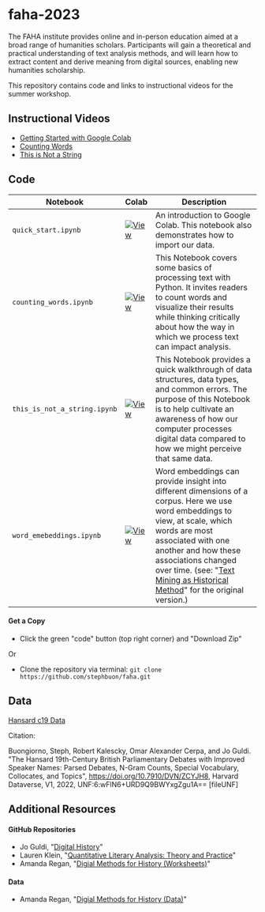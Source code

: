 # faha-2023

The FAHA institute provides online and in-person education aimed at a broad range of humanities scholars. Participants will gain a theoretical and practical understanding of text analysis methods, and will learn how to extract content and derive meaning from digital sources, enabling new humanities scholarship.

This repository contains code and links to instructional videos for the summer workshop. 

## Instructional Videos

- [Getting Started with Google Colab]()
- [Counting Words]()
- [This is Not a String]()

## Code

| Notebook | Colab | Description |
| --- | --- | --- |
| `quick_start.ipynb` | [![View](View)](https://colab.research.google.com/drive/1OMwgqxijbjYVGCprz6W0SyCF-VKD9j9L?usp=sharing) | An introduction to Google Colab. This notebook also demonstrates how to import our data. |
| `counting_words.ipynb` | [![View](View)](https://colab.research.google.com/drive/1Gol8PyHlE_D2HCTHygvQAPrIUFUMlB0s?usp=sharing) | This Notebook covers some basics of processing text with Python. It invites readers to count words and visualize their results while thinking critically about how the way in which we process text can impact analysis. |
| `this_is_not_a_string.ipynb` | [![View](View)](https://colab.research.google.com/drive/1Hr-stNw4opeRSJ8H8ShxHt4-3f3XS7av?usp=sharing) | This Notebook provides a quick walkthrough of data structures, data types, and common errors. The purpose of this Notebook is to help cultivate an awareness of how our computer processes digital data compared to how we might perceive that same data. |
| `word_emebeddings.ipynb` | [![View](View)](https://colab.research.google.com/drive/1h_hUx-P1fvT76TpExIAir9lZkKWl1TSs?usp=sharing) |Word embeddings can provide insight into different dimensions of a corpus. Here we use word embeddings to view, at scale, which words are most associated with one another and how these associations changed over time. (see: "[Text Mining as Historical Method](https://github.com/stephbuon/digital-history)" for the original version.) |

#### Get a Copy

- Click the green "code" button (top right corner) and "Download Zip" 

Or

- Clone the repository via terminal: `git clone https://github.com/stephbuon/faha.git`
  
## Data

[Hansard c19 Data](https://santafe.box.com/s/esc5f8zvqieg31sdrk5q3bp82hv8x1pl)

Citation: 

Buongiorno, Steph, Robert Kalescky, Omar Alexander Cerpa, and Jo Guldi. "The Hansard 19th-Century British Parliamentary Debates with Improved Speaker Names: Parsed Debates, N-Gram Counts, Special Vocabulary, Collocates, and Topics", https://doi.org/10.7910/DVN/ZCYJH8, Harvard Dataverse, V1, 2022, UNF:6:wFlN6+URD9Q9BWYxgZgu1A== [fileUNF]

## Additional Resources

#### GitHub Repositories
- Jo Guldi, "[Digital History](https://github.com/joguldi/digital-history/tree/main)"
- Lauren Klein, "[Quantitative Literary Analysis: Theory and Practice](https://github.com/emory-qtm/2023-quant-lit)"
- Amanda Regan, "[Digial Methods for History (Worksheets)](https://github.com/regan008/8510-Worksheets)"

#### Data
- Amanda Regan, "[Digial Methods for History (Data)](https://github.com/regan008/DigitalMethodsData)"
